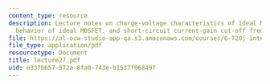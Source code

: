 ```yaml
---
content_type: resource
description: Lecture notes on charge-voltage characteristics of ideal MOSFET, small-signal
  behavior of ideal MOSFET, and short-circuit current-gain cut-off frequency.
file: https://ol-ocw-studio-app-qa.s3.amazonaws.com/courses/6-720j-integrated-microelectronic-devices-spring-2007/e337b657572a8fa0743eb1537f06849f_lecture27.pdf
file_type: application/pdf
resourcetype: Document
title: lecture27.pdf
uid: e337b657-572a-8fa0-743e-b1537f06849f
---
```

